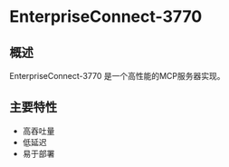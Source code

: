 # EnterpriseConnect-3770

## 概述

EnterpriseConnect-3770 是一个高性能的MCP服务器实现。

## 主要特性

- 高吞吐量
- 低延迟
- 易于部署
